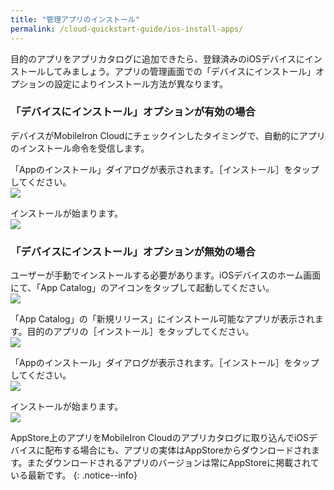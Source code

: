 ```yaml
---
title: "管理アプリのインストール"
permalink: /cloud-quickstart-guide/ios-install-apps/
---
```

目的のアプリをアプリカタログに追加できたら、登録済みのiOSデバイスにインストールしてみましょう。アプリの管理画面での「デバイスにインストール」オプションの設定によりインストール方法が異なります。

### 「デバイスにインストール」オプションが有効の場合
デバイスがMobileIron Cloudにチェックインしたタイミングで、自動的にアプリのインストール命令を受信します。

「Appのインストール」ダイアログが表示されます。［インストール］をタップしてください。  
![](/assets/cloud-quickstart-guide/images/343B31CE-3DEB-4327-BB0B-8A39FEBE557A.png)

インストールが始まります。  
![](/assets/cloud-quickstart-guide/images/5D023BED-D273-41D2-BF5E-DB56392119A0.png)

### 「デバイスにインストール」オプションが無効の場合

ユーザーが手動でインストールする必要があります。iOSデバイスのホーム画面にて、「App Catalog」のアイコンをタップして起動してください。  
![](/assets/cloud-quickstart-guide/images/8CBA596D-91FD-4699-BFF6-6F3A130503A5.png)

「App Catalog」の「新規リリース」にインストール可能なアプリが表示されます。目的のアプリの［インストール］をタップしてください。  
![](/assets/cloud-quickstart-guide/images/A682C0B8-9541-44E0-A994-4D27C0A7E724.png)

「Appのインストール」ダイアログが表示されます。［インストール］をタップしてください。  
![](/assets/cloud-quickstart-guide/images/8095CDEB-5DB6-4623-A5B8-FDBA37A492E4.png)

インストールが始まります。  
![](/assets/cloud-quickstart-guide/images/84F77019-8114-47E8-B363-1249A73564DE.png)

AppStore上のアプリをMobileIron Cloudのアプリカタログに取り込んでiOSデバイスに配布する場合にも、アプリの実体はAppStoreからダウンロードされます。またダウンロードされるアプリのバージョンは常にAppStoreに掲載されている最新です。
{: .notice--info}
